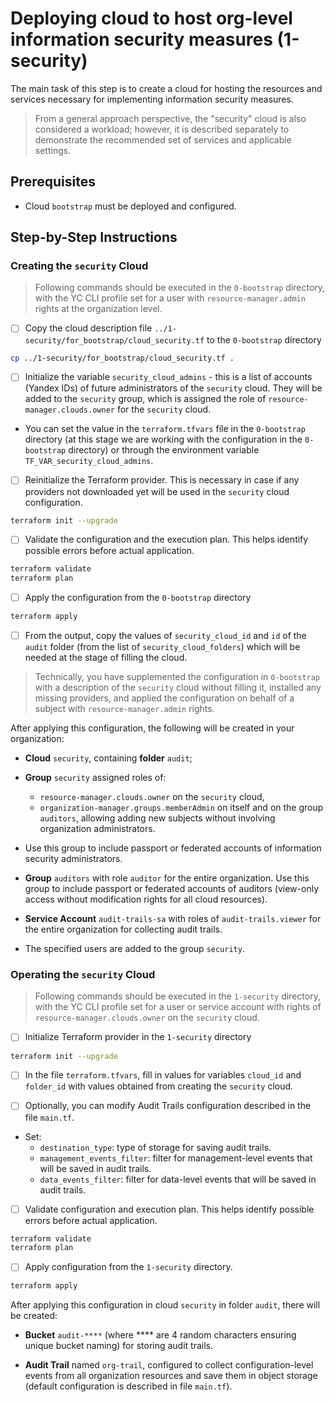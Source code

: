 # Deploying cloud to host org-level information security measures (1-security)

The main task of this step is to create a cloud for hosting the resources and services necessary for implementing information security measures.

> From a general approach perspective, the "security" cloud is also considered a workload; however, it is described separately to demonstrate the recommended set of services and applicable settings.

## Prerequisites

- Cloud `bootstrap` must be deployed and configured.

## Step-by-Step Instructions

### Creating the `security` Cloud

> Following commands should be executed in the `0-bootstrap` directory, with the YC CLI profile set for a user with `resource-manager.admin` rights at the organization level.

- [ ] Copy the cloud description file `../1-security/for_bootstrap/cloud_security.tf` to the `0-bootstrap` directory

```sh
cp ../1-security/for_bootstrap/cloud_security.tf .
```

- [ ] Initialize the variable `security_cloud_admins` - this is a list of accounts (Yandex IDs) of future administrators of the `security` cloud. They will be added to the `security` group, which is assigned the role of `resource-manager.clouds.owner` for the `security` cloud.

- You can set the value in the `terraform.tfvars` file in the `0-bootstrap` directory (at this stage we are working with the configuration in the `0-bootstrap` directory) or through the environment variable `TF_VAR_security_cloud_admins`.

- [ ] Reinitialize the Terraform provider. This is necessary in case if any providers not downloaded yet will be used in the `security` cloud configuration.

```sh
terraform init --upgrade
```

- [ ] Validate the configuration and the execution plan. This helps identify possible errors before actual application.

```sh
terraform validate
terraform plan
```

- [ ] Apply the configuration from the `0-bootstrap` directory

```sh
terraform apply
```

- [ ] From the output, copy the values of `security_cloud_id` and `id` of the `audit` folder (from the list of `security_cloud_folders`) which will be needed at the stage of filling the cloud.

> Technically, you have supplemented the configuration in `0-bootstrap` with a description of the `security` cloud without filling it, installed any missing providers, and applied the configuration on behalf of a subject with `resource-manager.admin` rights.

After applying this configuration, the following will be created in your organization:

- **Cloud** `security`, containing **folder** `audit`;

- **Group** `security` assigned roles of:
  - `resource-manager.clouds.owner` on the `security` cloud,
  - `organization-manager.groups.memberAdmin` on itself and on the group `auditors`, allowing adding new subjects without involving organization administrators.

- Use this group to include passport or federated accounts of information security administrators.

- **Group** `auditors` with role `auditor` for the entire organization. Use this group to include passport or federated accounts of auditors (view-only access without modification rights for all cloud resources).

- **Service Account** `audit-trails-sa` with roles of `audit-trails.viewer` for the entire organization for collecting audit trails.

- The specified users are added to the group `security`.

### Operating the `security` Cloud

> Following commands should be executed in the `1-security` directory, with the YC CLI profile set for a user or service account with rights of `resource-manager.clouds.owner` on the `security` cloud.

- [ ] Initialize Terraform provider in the `1-security` directory

```sh
terraform init --upgrade
```

- [ ] In the file `terraform.tfvars`, fill in values for variables `cloud_id` and `folder_id` with values obtained from creating the `security` cloud.

- [ ] Optionally, you can modify Audit Trails configuration described in the file `main.tf`.

- Set:
  - `destination_type`: type of storage for saving audit trails.
  - `management_events_filter`: filter for management-level events that will be saved in audit trails.
  - `data_events_filter`: filter for data-level events that will be saved in audit trails.

- [ ] Validate configuration and execution plan. This helps identify possible errors before actual application.

```sh
terraform validate
terraform plan
```

- [ ] Apply configuration from the `1-security` directory.

```sh
terraform apply
```

After applying this configuration in cloud `security` in folder `audit`, there will be created:

- **Bucket** `audit-****` (where **** are 4 random characters ensuring unique bucket naming) for storing audit trails.

- **Audit Trail** named `org-trail`, configured to collect configuration-level events from all organization resources and save them in object storage (default configuration is described in file `main.tf`).
